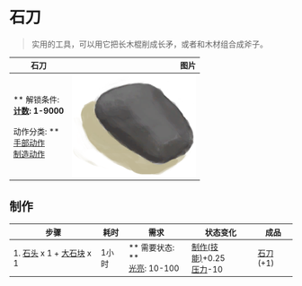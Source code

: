 # 石刀  
> 实用的工具，可以用它把长木棍削成长矛，或者和木材组合成斧子。  
  
  石刀  |   图片   
 ----  |  ----:   
 ** 解锁条件: **<br>[计数](Counter.md): 1-9000<br><br>** 动作分类: **<br>[手部动作](HandAction.md)<br>[制造动作](CraftAction.md)  |  <img decoding="async" src="Sprite/StoneSharpened.png" href="a.md" style="max-width:300px;max-height:300px;">   
  
## 制作  
步骤  |  耗时  |  需求  |  状态变化  |  成品  
----  |  ----  |  ----  |  ----  |  ----  
1. [石头](Stone.md) x 1 + [大石块](StoneHeavy.md) x 1  |  1小时  |  ** 需要状态: **<br>[光亮](Light.md): 10-100  |  [制作(技能)](Skill_Crafting.md)+0.25<br>[压力](Stress.md)-10  |  [石刀](StoneSharpened.md)(+1)  


<script>document.title="石刀 - 卡牌生存百科 Card Survival Wiki";</script>